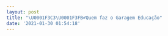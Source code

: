 ```yaml
---
layout: post
title: "\U0001F3C3\U0001F3FB‍♂️Quem faz o Garagem Educação"
date: '2021-01-30 01:54:18'
---
```



